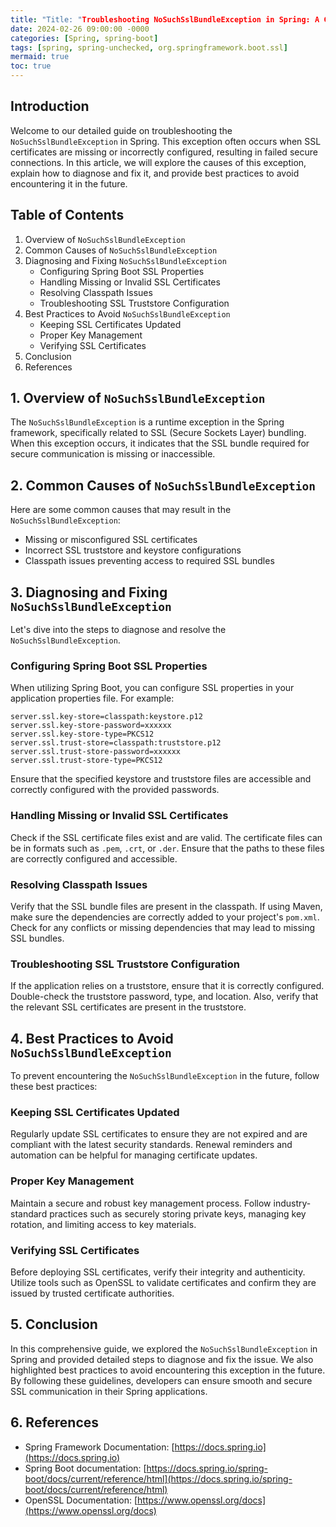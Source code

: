 ```yaml
---
title: "Title: "Troubleshooting NoSuchSslBundleException in Spring: A Comprehensive Guide""
date: 2024-02-26 09:00:00 -0000
categories: [Spring, spring-boot]
tags: [spring, spring-unchecked, org.springframework.boot.ssl]
mermaid: true
toc: true
---
```



## Introduction
Welcome to our detailed guide on troubleshooting the `NoSuchSslBundleException` in Spring. This exception often occurs when SSL certificates are missing or incorrectly configured, resulting in failed secure connections. In this article, we will explore the causes of this exception, explain how to diagnose and fix it, and provide best practices to avoid encountering it in the future.

## Table of Contents
1. Overview of `NoSuchSslBundleException`
2. Common Causes of `NoSuchSslBundleException`
3. Diagnosing and Fixing `NoSuchSslBundleException`
   - Configuring Spring Boot SSL Properties
   - Handling Missing or Invalid SSL Certificates
   - Resolving Classpath Issues
   - Troubleshooting SSL Truststore Configuration
4. Best Practices to Avoid `NoSuchSslBundleException`
   - Keeping SSL Certificates Updated
   - Proper Key Management
   - Verifying SSL Certificates
5. Conclusion
6. References

## 1. Overview of `NoSuchSslBundleException`
The `NoSuchSslBundleException` is a runtime exception in the Spring framework, specifically related to SSL (Secure Sockets Layer) bundling. When this exception occurs, it indicates that the SSL bundle required for secure communication is missing or inaccessible.

## 2. Common Causes of `NoSuchSslBundleException`
Here are some common causes that may result in the `NoSuchSslBundleException`:

- Missing or misconfigured SSL certificates
- Incorrect SSL truststore and keystore configurations
- Classpath issues preventing access to required SSL bundles

## 3. Diagnosing and Fixing `NoSuchSslBundleException`
Let's dive into the steps to diagnose and resolve the `NoSuchSslBundleException`.

### Configuring Spring Boot SSL Properties
When utilizing Spring Boot, you can configure SSL properties in your application properties file. For example:

```properties
server.ssl.key-store=classpath:keystore.p12
server.ssl.key-store-password=xxxxxx
server.ssl.key-store-type=PKCS12
server.ssl.trust-store=classpath:truststore.p12
server.ssl.trust-store-password=xxxxxx
server.ssl.trust-store-type=PKCS12
```

Ensure that the specified keystore and truststore files are accessible and correctly configured with the provided passwords.

### Handling Missing or Invalid SSL Certificates
Check if the SSL certificate files exist and are valid. The certificate files can be in formats such as `.pem`, `.crt`, or `.der`. Ensure that the paths to these files are correctly configured and accessible.

### Resolving Classpath Issues
Verify that the SSL bundle files are present in the classpath. If using Maven, make sure the dependencies are correctly added to your project's `pom.xml`. Check for any conflicts or missing dependencies that may lead to missing SSL bundles.

### Troubleshooting SSL Truststore Configuration
If the application relies on a truststore, ensure that it is correctly configured. Double-check the truststore password, type, and location. Also, verify that the relevant SSL certificates are present in the truststore.

## 4. Best Practices to Avoid `NoSuchSslBundleException`
To prevent encountering the `NoSuchSslBundleException` in the future, follow these best practices:

### Keeping SSL Certificates Updated
Regularly update SSL certificates to ensure they are not expired and are compliant with the latest security standards. Renewal reminders and automation can be helpful for managing certificate updates.

### Proper Key Management
Maintain a secure and robust key management process. Follow industry-standard practices such as securely storing private keys, managing key rotation, and limiting access to key materials.

### Verifying SSL Certificates
Before deploying SSL certificates, verify their integrity and authenticity. Utilize tools such as OpenSSL to validate certificates and confirm they are issued by trusted certificate authorities.

## 5. Conclusion
In this comprehensive guide, we explored the `NoSuchSslBundleException` in Spring and provided detailed steps to diagnose and fix the issue. We also highlighted best practices to avoid encountering this exception in the future. By following these guidelines, developers can ensure smooth and secure SSL communication in their Spring applications.

## 6. References
- Spring Framework Documentation: [https://docs.spring.io](https://docs.spring.io)
- Spring Boot documentation: [https://docs.spring.io/spring-boot/docs/current/reference/html](https://docs.spring.io/spring-boot/docs/current/reference/html)
- OpenSSL Documentation: [https://www.openssl.org/docs](https://www.openssl.org/docs)
